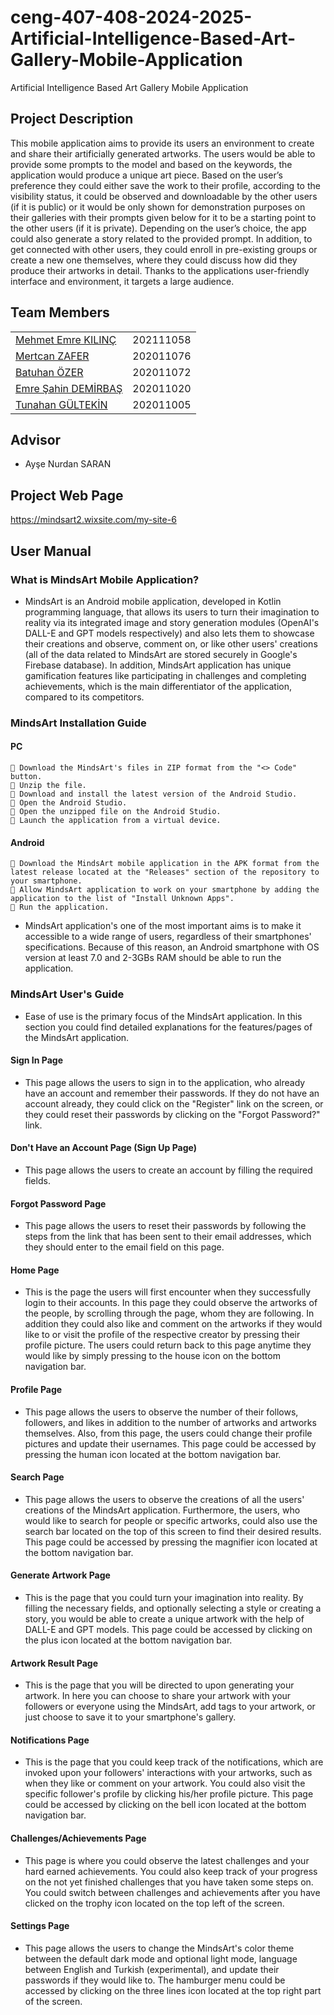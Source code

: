 # ceng-407-408-2024-2025-Artificial-Intelligence-Based-Art-Gallery-Mobile-Application
Artificial Intelligence Based Art Gallery Mobile Application

## Project Description

This mobile application aims to provide its users an environment to create and share their artificially generated artworks. The users would be able
to provide some prompts to the model and based on the keywords, the application would produce a unique art piece. Based on the user’s
preference they could either save the work to their profile, according to the visibility status, it could be observed and downloadable by the other
users (if it is public) or it would be only shown for demonstration purposes on their galleries with their prompts given below for it to be a starting
point to the other users (if it is private). Depending on the user’s choice, the app could also generate a story related to the provided prompt. In
addition, to get connected with other users, they could enroll in pre-existing groups or create a new one themselves, where they could discuss how
did they produce their artworks in detail. Thanks to the applications user-friendly interface and environment, it targets a large audience.

## Team Members

|                        |                       |
|-------------------------------|-----------------------------|
[Mehmet Emre KILINÇ](https://github.com/MhmtEmrKlnc)         |202111058            |
[Mertcan ZAFER](https://github.com/mertcanzafer)         |202011076            |
[Batuhan ÖZER](https://github.com/batuhanozzer)         |202011072|
[Emre Şahin DEMİRBAŞ](https://github.com/emrethedemirbas)        |202011020|
[Tunahan GÜLTEKİN](https://github.com/tunahangultekin)         |202011005|


## Advisor

- Ayşe Nurdan SARAN


## Project Web Page
https://mindsart2.wixsite.com/my-site-6

## User Manual

### What is MindsArt Mobile Application?

- MindsArt is an Android mobile application, developed in Kotlin programming language, that allows its users to turn their imagination to reality via its integrated image and story generation modules (OpenAI's DALL-E and GPT models respectively) and also lets them to showcase their creations and observe, comment on, or like other users' creations (all of the data related to MindsArt are stored securely in Google's Firebase database). In addition, MindsArt application has unique gamification features like participating in challenges and completing achievements, which is the main differentiator of the application, compared to its competitors.

### MindsArt Installation Guide

#### PC
```
📎 Download the MindsArt's files in ZIP format from the "<> Code" button.
📎 Unzip the file.
📎 Download and install the latest version of the Android Studio.
📎 Open the Android Studio.
📎 Open the unzipped file on the Android Studio.
📎 Launch the application from a virtual device.
```
#### Android
```
📎 Download the MindsArt mobile application in the APK format from the latest release located at the "Releases" section of the repository to your smartphone.
📎 Allow MindsArt application to work on your smartphone by adding the application to the list of "Install Unknown Apps".
📎 Run the application.
```
- MindsArt application's one of the most important aims is to make it accessible to a wide range of users, regardless of their smartphones' specifications. Because of this reason, an Android smartphone with OS version at least 7.0 and 2-3GBs RAM should be able to run the application.

### MindsArt User's Guide

- Ease of use is the primary focus of the MindsArt application. In this section you could find detailed explanations for the features/pages of the MindsArt application.

#### Sign In Page
- This page allows the users to sign in to the application, who already have an account and remember their passwords. If they do not have an account already, they could click on the "Register" link on the screen, or they could reset their passwords by clicking on the "Forgot Password?" link.

#### Don't Have an Account Page (Sign Up Page)
- This page allows the users to create an account by filling the required fields.

#### Forgot Password Page
- This page allows the users to reset their passwords by following the steps from the link that has been sent to their email addresses, which they should enter to the email field on this page.

#### Home Page
- This is the page the users will first encounter when they successfully login to their accounts. In this page they could observe the artworks of the people, by scrolling through the page, whom they are following. In addition they could also like and comment on the artworks if they would like to or visit the profile of the respective creator by pressing their profile picture. The users could return back to this page anytime they would like by simply pressing to the house icon on the bottom navigation bar.

#### Profile Page
- This page allows the users to observe the number of their follows, followers, and likes in addition to the number of artworks and artworks themselves. Also, from this page, the users could change their profile pictures and update their usernames. This page could be accessed by pressing the human icon located at the bottom navigation bar.

#### Search Page
- This page allows the users to observe the creations of all the users' creations of the MindsArt application. Furthermore, the users, who would like to search for people or specific artworks, could also use the search bar located on the top of this screen to find their desired results. This page could be accessed by pressing the magnifier icon located at the bottom navigation bar.

#### Generate Artwork Page
- This is the page that you could turn your imagination into reality. By filling the necessary fields, and optionally selecting a style or creating a story, you would be able to create a unique artwork with the help of DALL-E and GPT models. This page could be accessed by clicking on the plus icon located at the bottom navigation bar.

#### Artwork Result Page
- This is the page that you will be directed to upon generating your artwork. In here you can choose to share your artwork with your followers or everyone using the MindsArt, add tags to your artwork, or just choose to save it to your smartphone's gallery.

#### Notifications Page
- This is the page that you could keep track of the notifications, which are invoked upon your followers' interactions with your artworks, such as when they like or comment on your artwork. You could also visit the specific follower's profile by clicking his/her profile picture. This page could be accessed by clicking on the bell icon located at the bottom navigation bar.

#### Challenges/Achievements Page
- This page is where you could observe the latest challenges and your hard earned achievements. You could also keep track of your progress on the not yet finished challenges that you have taken some steps on. You could switch between challenges and achievements after you have clicked on the trophy icon located on the top left of the screen.

#### Settings Page
- This page allows the users to change the MindsArt's color theme between the default dark mode and optional light mode, language between English and Turkish (experimental), and update their passwords if they would like to. The hamburger menu could be accessed by clicking on the three lines icon located at the top right part of the screen.
